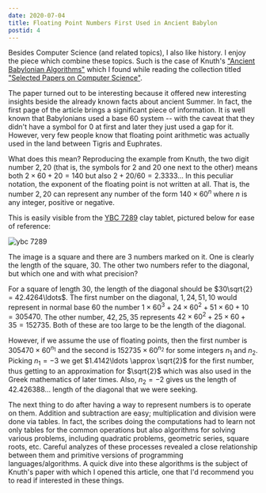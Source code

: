 ```yaml
---
date: 2020-07-04
title: Floating Point Numbers First Used in Ancient Babylon
postid: 4
---
```


Besides Computer Science (and related topics), I also like history. I enjoy
the piece which combine these topics. Such is the case of Knuth's ["Ancient
Babylonian Algorithms"][knuth-1] which I found while reading the collection
titled ["Selected Papers on Computer Science"][knuth-2].

The paper turned out to be interesting because it offered new interesting
insights beside the already known facts about ancient Summer. In fact, the
first page of the article brings a significant piece of information. It is
well known that Babylonians used a base 60 system -- with the caveat that they
didn't have a symbol for 0 at first and later they just used a gap for it.
However, very few people know that floating point arithmetic was actually used
in the land between Tigris and Euphrates.

What does this mean? Reproducing the example from Knuth, the two digit number
$2,20$ (that is, the symbols for 2 and 20 one next to the other) means both $2
\times 60 + 20 = 140$ but also $2 + 20/60 = 2.3333..$. In this peculiar
notation, the exponent of the floating point is not written at all. That is,
the number $2,20$ can represent any number of the form $140 \times 60^n$ where
$n$ is any integer, positive or negative.

This is easily visible from the [YBC 7289][ybc-7289] clay tablet, pictured
below for ease of reference:

![ybc 7289](https://upload.wikimedia.org/wikipedia/commons/0/0b/Ybc7289-bw.jpg)

The image is a square and there are 3 numbers marked on it. One is clearly the
length of the square, $30$. The other two numbers refer to the diagonal, but
which one and with what precision?

For a square of length $30$, the length of the diagonal should be $30\sqrt{2}
= 42.4264\ldots$. The first number on the diagonal, $1,24,51,10$ would
represent in normal base 60 the number $1 \times 60^3 + 24 \times 60^2 + 51
\times 60 + 10 = 305470$. The other number, $42,25,35$ represents $42 \times
60^2 + 25 \times 60 + 35 = 152735$. Both of these are too large to be the
length of the diagonal.

However, if we assume the use of floating points, then the first number is
$305470 \times 60^{n_1}$ and the second is $152735 \times 60^{n_2}$ for some
integers $n_1$ and $n_2$. Picking $n_1 = -3$ we get $1.4142\ldots \approx
\sqrt{2}$ for the first number, thus getting to an approximation for
$\sqrt{2}$ which was also used in the Greek mathematics of later times. Also,
$n_2 = -2$ gives us the length of $42.426388\ldots$ length of the diagonal
that we were seeking.

The next thing to do after having a way to represent numbers is to operate on
them. Addition and subtraction are easy; multiplication and division were done
via tables. In fact, the scribes doing the computations had to learn not only
tables for the common operations but also algorithms for solving various
problems, including quadratic problems, geometric series, square roots, etc.
Careful analyzes of these processes revealed a close relationship between them
and primitive versions of programming languages/algorithms. A quick dive into
these algorithms is the subject of Knuth's paper with which I opened this
article, one that I'd recommend you to read if interested in these things.

[knuth-1]: http://steiner.math.nthu.edu.tw/disk5/js/computer/1.pdf
[knuth-2]: https://www-cs-faculty.stanford.edu/~knuth/cs.html
[ybc-7289]: https://en.wikipedia.org/wiki/YBC_7289
